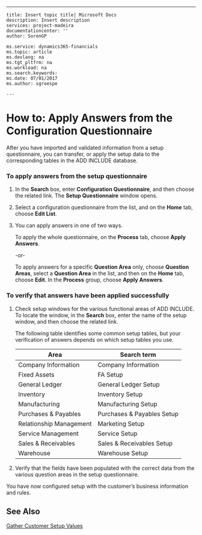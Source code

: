 ---
    title: Insert topic title| Microsoft Docs
    description: Insert description
    services: project-madeira
    documentationcenter: ''
    author: SorenGP

    ms.service: dynamics365-financials
    ms.topic: article
    ms.devlang: na
    ms.tgt_pltfrm: na
    ms.workload: na
    ms.search.keywords:
    ms.date: 07/01/2017
    ms.author: sgroespe

    ---
# How to: Apply Answers from the Configuration Questionnaire
After you have imported and validated information from a setup questionnaire, you can transfer, or apply the setup data to the corresponding tables in the ADD INCLUDE<!--[!INCLUDE[navnow](../../includes/navnow_md.md)]--> database.  
  
### To apply answers from the setup questionnaire  
  
1.  In the **Search** box, enter **Configuration Questionnaire**, and then choose the related link. The **Setup Questionnaire** window opens.  
  
2.  Select a configuration questionnaire from the list, and on the **Home** tab, choose **Edit List**.  
  
3.  You can apply answers in one of two ways.  
  
     To apply the whole questionnaire, on the **Process** tab, choose **Apply Answers**.  
  
     -or-  
  
     To apply answers for a specific **Question Area** only, choose **Question Areas**, select a **Question Area** in the list, and then on the **Home** tab, choose **Edit**. In the **Process** group, choose **Apply Answers**.  
  
### To verify that answers have been applied successfully  
  
1.  Check setup windows for the various functional areas of ADD INCLUDE<!--[!INCLUDE[navnow](../../includes/navnow_md.md)]-->. To locate the window, in the **Search** box, enter the name of the setup window, and then choose the related link.  
  
     The following table identifies some common setup tables, but your verification of answers depends on which setup tables you use.  
  
    |Area|Search term|  
    |----------|-----------------|  
    |Company Information|Company Information|  
    |Fixed Assets|FA Setup|  
    |General Ledger|General Ledger Setup|  
    |Inventory|Inventory Setup|  
    |Manufacturing|Manufacturing Setup|  
    |Purchases & Payables|Purchases & Payables Setup|  
    |Relationship Management|Marketing Setup|  
    |Service Management|Service Setup|  
    |Sales & Receivables|Sales & Receivables Setup|  
    |Warehouse|Warehouse Setup|  
  
2.  Verify that the fields have been populated with the correct data from the various question areas in the setup questionnaire.  
  
 You have now configured setup with the customer’s business information and rules.  
  
## See Also  
 [Gather Customer Setup Values](../gather-customer-setup-values.md)